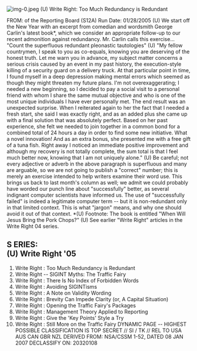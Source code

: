 ![img-0.jpeg](img-0.jpeg)
(U) Write Right: Too Much Redundancy is Redundant

FROM:
of the Reporting Board (S12A)
Run Date: 01/28/2005
(U) We start off the New Year with an excerpt from comedian and wordsmith George Carlin's latest book*, which we consider an appropriate follow-up to our recent admonition against redundancy. Mr. Carlin calls this exercise...
"Count the superfluous redundant pleonastic tautologies"
(U) "My fellow countrymen, I speak to you as co-equals, knowing you are deserving of the honest truth. Let me warn you in advance, my subject matter concerns a serious crisis caused by an event in my past history, the execution-style killing of a security guard on a delivery truck. At that particular point in time, I found myself in a deep depression making mental errors which seemed as though they might threaten my future plans. I'm not overexaggerating; I needed a new beginning, so I decided to pay a social visit to a personal friend with whom I share the same mutual objective and who is one of the most unique individuals I have ever personally met. The end result was an unexpected surprise. When I reiterated again to her the fact that I needed a fresh start, she said I was exactly right, and as an added plus she came up with a final solution that was absolutely perfect. Based on her past experience, she felt we needed to join together in a common bond for a combined total of 24 hours a day in order to find some new initiative. What a novel innovation! And as an extra bonus, she presented me with a free gift of a tuna fish. Right away I noticed an immediate positive improvement and although my recovery is not totally complete, the sum total is that I feel much better now, knowing that I am not uniquely alone."
(U) Be careful; not every adjective or adverb in the above paragraph is superfluous and many are arguable, so we are not going to publish a "correct" number; this is merely an exercise intended to help writers examine their word use. This brings us back to last month's column as well; we admit we could probably have worded our punch line about "successfully" better, as several indignant computer scientists have informed us. The use of "successfully failed" is indeed a legitimate computer term -- but it is non-redundant only in that limited context. This is what "jargon" means, and why one should avoid it out of that context.
*(U) Footnote: The book is entitled "When Will Jesus Bring the Pork Chops?"
(U) See earlier "Write Right" articles in the Write Right 04 series.

## S ERIES: <br> (U) Write Right '05

1. Write Right : Too Much Redundancy is Redundant
2. Write Right -- SIGINT Myths: The Traffic Fairy
3. Write Right : There Is No Index of Forbidden Words
4. Write Right : Avoiding SIGINTisms
5. Write Right : A Note on Validity Wording
6. Write Right : Brevity Can Impede Clarity (or, A Capital Situation)
7. Write Right : Opening the Traffic Fairy's Packages
8. Write Right : Management Theory Applied to Reporting
9. Write Right : Give the 'Key Points' Style a Try
10. Write Right : Still More on the Traffic Fairy
DYNAMIC PAGE -- HIGHEST POSSIBLE CLASSIFICATION IS TOP SECRET // SI / TK // REL TO USA AUS CAN GBR NZL
DERIVED FROM: NSA/CSSM 1-52, DATED 08 JAN 2007 DECLASSIFY ON: 20320108

